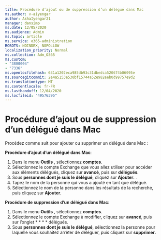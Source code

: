 ```yaml
---
title: Procédure d’ajout ou de suppression d’un délégué dans Mac
ms.author: v-aiyengar
author: AshaIyengar21
manager: dansimp
ms.date: 12/05/2020
ms.audience: Admin
ms.topic: article
ms.service: o365-administration
ROBOTS: NOINDEX, NOFOLLOW
localization_priority: Normal
ms.collection: Adm_O365
ms.custom:
- "3800004"
- "7336"
ms.openlocfilehash: 631a1202eca985db93c31dbedca520674b06095e
ms.sourcegitcommit: 2e4a5153e530bf15744a52e982eeb0d99757e9d2
ms.translationtype: MT
ms.contentlocale: fr-FR
ms.lasthandoff: 12/04/2020
ms.locfileid: "49576395"
---
```

# <a name="how-to-add-or-remove-a-delegate-in-mac"></a>Procédure d’ajout ou de suppression d’un délégué dans Mac

Procédez comme suit pour ajouter ou supprimer un délégué dans Mac :

**Procédure d’ajout d’un délégué dans Mac**:

1. Dans le menu **Outils** , sélectionnez **comptes**.
1. Sélectionnez le compte Exchange que vous allez utiliser pour accéder aux éléments délégués, cliquez sur **avancé**, puis sur **délégués**.
1. Sous **personnes dont je suis le délégué**, cliquez sur **Ajouter**. .
1. Tapez le nom de la personne qui vous a ajouté en tant que délégué.
1. Sélectionnez le nom de la personne dans les résultats de la recherche, puis cliquez sur **Ajouter**.
 
**Procédure de suppression d’un délégué dans Mac**:

1. Dans le menu **Outils** , sélectionnez **comptes**.
1. Sélectionnez le compte Exchange à modifier, cliquez sur **avancé**, puis sur l’onglet * * * * délégués.
1. Sous **personnes dont je suis le délégué**, sélectionnez la personne pour laquelle vous souhaitez arrêter de déléguer, puis cliquez sur **supprimer**.
